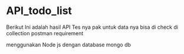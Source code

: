 # API_todo_list

Berikut Ini adalah hasil API Tes nya pak untuk data nya bisa di check di collection postman
requirement

menggunakan Node js dengan database mongo db
